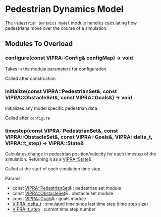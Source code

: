 # Pedestrian Dynamics Model

The `Pedestrian Dynamics Model` module handles calculating how pedestrians move over the course of a simulation.

## Modules To Overload

### configure(const VIPRA::Config& configMap) -> void

Takes in the module parameters for configuration.

Called after construction

### initialize(const VIPRA::PedestrianSet&, const VIPRA::ObstacleSet&, const VIPRA::Goals&) -> void

Initializes any model specific pedestrian data.

Called after `configure`

### timestep(const VIPRA::PedestrianSet&, const VIPRA::ObstacleSet&, const VIPRA::Goals&, VIPRA::delta_t, VIPRA::t_step) -> VIPRA::State&

Calculates change in pedestrian position/velocity for each timestep of the simulation. Returning it as a [VIPRA::State](../VIPRATypes.md)&.

Called at the start of each simulation time step.

Params:
- const [VIPRA::PedestrianSet](PedestrianSet.md)& : pedestrian set module
- const [VIPRA::ObstacleSet](ObstacleSet.md)& : obstacle set module
- const [VIPRA::Goals](Goals.md)& : goals module
- [VIPRA::delta_t](../VIPRATypes.md) : simulated time since last time step (time step size)
- [VIPRA::t_step](../VIPRATypes.md) : current time step number